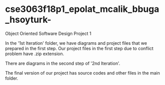 # cse3063f18p1_epolat_mcalik_bbuga_hsoyturk-
Object Oriented Software Design
Project 1

In the '1st Iteration' folder, we have diagrams and project files that we prepared in the first step.
Our project files in the first step due to conflict problem have .zip extension.

There are diagrams in the second step of '2nd Iteration'.

The final version of our project has source codes and other files in the main folder.
